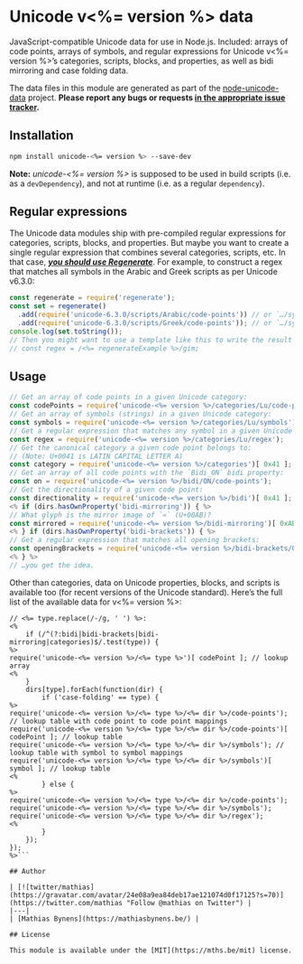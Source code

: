 # Unicode v<%= version %> data

JavaScript-compatible Unicode data for use in Node.js. Included: arrays of code points, arrays of symbols, and regular expressions for Unicode v<%= version %>’s categories, scripts, blocks, and properties, as well as bidi mirroring and case folding data.

The data files in this module are generated as part of the [node-unicode-data](https://mths.be/node-unicode-data) project. **Please report any bugs or requests [in the appropriate issue tracker](https://github.com/mathiasbynens/node-unicode-data/issues).**

## Installation

```bash
npm install unicode-<%= version %> --save-dev
```

**Note:** _unicode-<%= version %>_ is supposed to be used in build scripts (i.e. as a `devDependency`), and not at runtime (i.e. as a regular `dependency`).

## Regular expressions

The Unicode data modules ship with pre-compiled regular expressions for categories, scripts, blocks, and properties. But maybe you want to create a single regular expression that combines several categories, scripts, etc. In that case, [***you should use Regenerate***](https://mths.be/regenerate). For example, to construct a regex that matches all symbols in the Arabic and Greek scripts as per Unicode v6.3.0:

```js
const regenerate = require('regenerate');
const set = regenerate()
  .add(require('unicode-6.3.0/scripts/Arabic/code-points')) // or `…/symbols`, doesn’t matter
  .add(require('unicode-6.3.0/scripts/Greek/code-points')); // or `…/symbols`, doesn’t matter
console.log(set.toString());
// Then you might want to use a template like this to write the result to a file, along with any regex flags you might need:
// const regex = /<%= regenerateExample %>/gim;
```

## Usage

```js
// Get an array of code points in a given Unicode category:
const codePoints = require('unicode-<%= version %>/categories/Lu/code-points');
// Get an array of symbols (strings) in a given Unicode category:
const symbols = require('unicode-<%= version %>/categories/Lu/symbols');
// Get a regular expression that matches any symbol in a given Unicode category:
const regex = require('unicode-<%= version %>/categories/Lu/regex');
// Get the canonical category a given code point belongs to:
// (Note: U+0041 is LATIN CAPITAL LETTER A)
const category = require('unicode-<%= version %>/categories')[ 0x41 ];
// Get an array of all code points with the `Bidi_ON` bidi property:
const on = require('unicode-<%= version %>/bidi/ON/code-points');
// Get the directionality of a given code point:
const directionality = require('unicode-<%= version %>/bidi')[ 0x41 ];
<% if (dirs.hasOwnProperty('bidi-mirroring')) { %>
// What glyph is the mirror image of `«` (U+00AB)?
const mirrored = require('unicode-<%= version %>/bidi-mirroring')[ 0xAB ];
<% } if (dirs.hasOwnProperty('bidi-brackets')) { %>
// Get a regular expression that matches all opening brackets:
const openingBrackets = require('unicode-<%= version %>/bidi-brackets/Open/regex');
<% } %>
// …you get the idea.
```

Other than categories, data on Unicode properties, blocks, and scripts is available too (for recent versions of the Unicode standard). Here’s the full list of the available data for v<%= version %>:

```js<% Object.keys(dirs).forEach(function(type) { %>
// <%= type.replace(/-/g, ' ') %>:
<%
	if (/^(?:bidi|bidi-brackets|bidi-mirroring|categories)$/.test(type)) {
%>
require('unicode-<%= version %>/<%= type %>')[ codePoint ]; // lookup array
<%
	}
	dirs[type].forEach(function(dir) {
		if ('case-folding' == type) {
%>
require('unicode-<%= version %>/<%= type %>/<%= dir %>/code-points'); // lookup table with code point to code point mappings
require('unicode-<%= version %>/<%= type %>/<%= dir %>/code-points')[ codePoint ]; // lookup table
require('unicode-<%= version %>/<%= type %>/<%= dir %>/symbols'); // lookup table with symbol to symbol mappings
require('unicode-<%= version %>/<%= type %>/<%= dir %>/symbols')[ symbol ]; // lookup table
<%
		} else {
%>
require('unicode-<%= version %>/<%= type %>/<%= dir %>/code-points');
require('unicode-<%= version %>/<%= type %>/<%= dir %>/symbols');
require('unicode-<%= version %>/<%= type %>/<%= dir %>/regex');
<%
		}
	});
});
%>```

## Author

| [![twitter/mathias](https://gravatar.com/avatar/24e08a9ea84deb17ae121074d0f17125?s=70)](https://twitter.com/mathias "Follow @mathias on Twitter") |
|---|
| [Mathias Bynens](https://mathiasbynens.be/) |

## License

This module is available under the [MIT](https://mths.be/mit) license.
